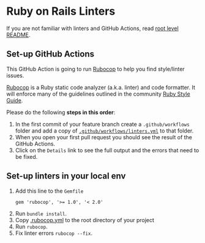 # Ruby on Rails Linters

If you are not familiar with linters and GitHub Actions, read [root level README](../README.md).

## Set-up GitHub Actions


This GitHub Action is going to run [Rubocop](https://docs.rubocop.org/en/stable/) to help you find style/linter issues.

[Rubocop](https://docs.rubocop.org/en/stable/) is a Ruby static code analyzer (a.k.a. linter) and code formatter. It will enforce many of the guidelines outlined in the community [Ruby Style Guide](https://rubystyle.guide/).

Please do the following **steps in this order**:

1. In the first commit of your feature branch create a `.github/workflows` folder and add a copy of [`.github/workflows/linters.yml`](.github/workflows/linters.yml) to that folder.
2. When you open your first pull request you should see the result of the GitHub Actions.
3. Click on the `Details` link to see the full output and the errors that need to be fixed.

## Set-up linters in your local env

1. Add this line to the `Gemfile`
    ```
    gem 'rubocop', '>= 1.0', '< 2.0'
    ```
2. Run `bundle install`.
3. Copy [.rubocop.yml](./.rubocop.yml) to the root directory of your project
5. Run `rubocop`.
6. Fix linter errors `rubocop --fix`.
